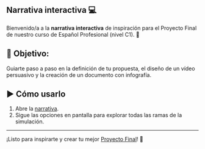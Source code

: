 ## Narrativa interactiva 💻

Bienvenido/a a la **narrativa interactiva** de inspiración para el Proyecto Final de nuestro curso de Español Profesional (nivel C1). 🚀

## 🎯 **Objetivo**: 
Guiarte paso a paso en la definición de tu propuesta, el diseño de un vídeo persuasivo y la creación de un documento con infografía.

## ▶️ Cómo usarlo

1. Abre la <a href="Narrativa.html">narrativa</a>.
2. Sigue las opciones en pantalla para explorar todas las ramas de la simulación.

---

¡Listo para inspirarte y crear tu mejor [Proyecto Final](/Narrativa.html)! 🌟  
